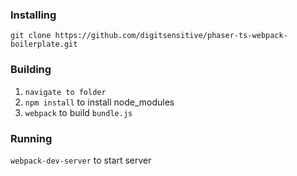 <h3>Installing</h3>

`git clone https://github.com/digitsensitive/phaser-ts-webpack-boilerplate.git`

<h3>Building</h3>

1. `navigate to folder`
2. `npm install` to install node_modules
3. `webpack` to build `bundle.js`

<h3>Running</h3>

`webpack-dev-server` to start server
